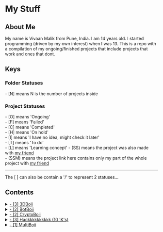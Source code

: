 # My Stuff

## About Me

My name is Vivaan Malik from Pune, India. I am 14 years old. I started programming (driven by my own interest) when I was 13. This is a repo with a compilation of my ongoing/finished projects that include projects that work and ones that dont.

## Keys

<p>
<h3>Folder Statuses</h3>
- [N] means N is the number of projects inside <br>

<h3>Project Statuses</h3>
- [O] means 'Ongoing' <br>
- [F] means 'Failed' <br>
- [C] means 'Completed' <br>
- [H] means 'On hold' <br>
- [I] means 'I have no idea, might check it later' <br>
- [T] means 'To do' <br>
- [L] means 'Learning concept'
- (SS) means the project was also made with <a href='https://github.com/IRONMAN-1963-39'>my friend</a> <br>
- (SSM) means the project link here contains only my part of the whole project with <a href='https://github.com/IRONMAN-1963-39'>my friend</a> <br>
</p>
<hr>
<p>The [ ] can also be contain a '/' to represent 2 statuses...</p>

## Contents


<details>
<summary>
<a href='https://github.com/VivaanMalik/MyStuff/tree/master/3DBoii'>- [3] 3DBoii</a>
</summary>
<ul style="list-style-type:none;">
    <li><a href='https://github.com/VivaanMalik/MyStuff/tree/master/3DBoii/CITY'>- [O] CITY</a><br></li>
    <li><a href='https://github.com/VivaanMalik/MyStuff/tree/master/3DBoii/Island(failed)'>- [F] Island</a><br></li>
    <li><a href='https://github.com/VivaanMalik/MyStuff/tree/master/3DBoii/Terrain'>- [C] Terrain</a><br></li>
</ul>
</details>


<details>
<summary>
<a href='https://github.com/VivaanMalik/MyStuff/tree/master/BotBoii'>- [2] BotBoii</a>
</summary>
<ul style="list-style-type:none;">
<li>
    <details>
    <summary>
    <a href='https://github.com/VivaanMalik/MyStuff/tree/master/BotBoii/Program'>- [2] Program</a>
    </summary>
    <ul style="list-style-type:none;">
        <li><a href='https://github.com/VivaanMalik/MyStuff/tree/master/BotBoii/Program/Botify(failed)'>- [F] Botify</a><br></li>
        <li><a href='https://github.com/VivaanMalik/MyStuff/tree/master/BotBoii/Program/VTG'>- [H] VTG</a><br></li>
    </ul>
    </details>
</li>
</ul>
</details>


<details>
<summary>
<a href='https://github.com/VivaanMalik/MyStuff/tree/master/CryptoBoii'>- [2] CryptoBoii</a>
</summary>
<ul style="list-style-type:none;">
    <li><a href='https://github.com/VivaanMalik/MyStuff/tree/master/CryptoBoii/Mine'>- [I/C] Mine</a><br></li>
    <li><a href='https://github.com/VivaanMalik/MyStuff/tree/master/CryptoBoii/Mining'>- [I/C] Mining</a><br></li>
</ul>
</details>


<details>
<summary>
<a href='https://github.com/VivaanMalik/MyStuff/tree/master/Hackkkkkkkkkk'>- [3] Hackkkkkkkkkk (10 'K's)</a>
</summary>
<ul style="list-style-type:none;">
    <li>
    <details>
    <summary>
    <a href='https://github.com/VivaanMalik/MyStuff/tree/master/Hackkkkkkkkkk/Evil_progs'>- [1] Evil progs</a>
    </summary>
    <ul style="list-style-type:none;">
        <li><a href='https://github.com/VivaanMalik/MyStuff/tree/master/Hackkkkkkkkkk/Evil_progs/TYPE1-Windows'>- [C] TYPE1 - Windows</a><br></li>
    </ul>
    </details>
    </li>
    <li><a href='https://github.com/VivaanMalik/MyStuff/tree/master/Hackkkkkkkkkk/Keyloggy(ss)'>- (SS) [L/C] Keyloggy</a><br></li>
    <li><a href='https://github.com/VivaanMalik/MyStuff/tree/master/Hackkkkkkkkkk/controllyBoii'>- [C] ControllyBoii</a><br></li>
</ul>
</details>


<details>
<summary>
<a href='https://github.com/VivaanMalik/MyStuff/tree/master/Multiboii'>- [1] MultiBoii</a>
</summary>
<ul style="list-style-type:none;">
    <li><a href='https://github.com/VivaanMalik/MyStuff/tree/master/Multiboii/towerthing(ss)'>- (SSM) [H] towerthing</a><br></li>
</ul>
</details>
